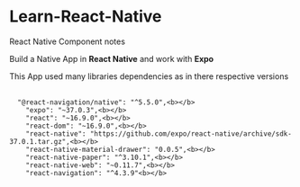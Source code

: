 # Learn-React-Native
React Native Component notes

Build a Native App in **React Native** and work with **Expo**

This App used many libraries dependencies as in there respective versions<br></br>
```react
  "@react-navigation/native": "^5.5.0",<b></b>
    "expo": "~37.0.3",<b></b>
    "react": "~16.9.0",<b></b>
    "react-dom": "~16.9.0",<b></b>
    "react-native": "https://github.com/expo/react-native/archive/sdk-37.0.1.tar.gz",<b></b>
    "react-native-material-drawer": "0.0.5",<b></b>
    "react-native-paper": "^3.10.1",<b></b>
    "react-native-web": "~0.11.7",<b></b>
    "react-navigation": "^4.3.9"<b></b>
```
